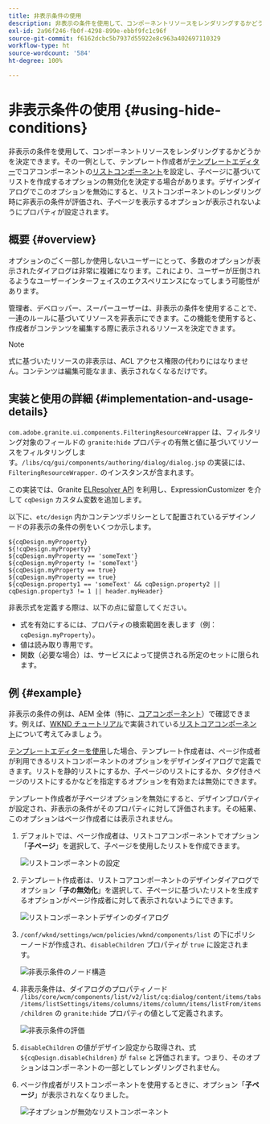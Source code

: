```yaml
---
title: 非表示条件の使用
description: 非表示の条件を使用して、コンポーネントリソースをレンダリングするかどうかを決定できます。
exl-id: 2a96f246-fb0f-4298-899e-ebbf9fc1c96f
source-git-commit: f6162dcbc5b7937d55922e8c963a402697110329
workflow-type: ht
source-wordcount: '584'
ht-degree: 100%

---
```


# 非表示条件の使用 {#using-hide-conditions}

非表示の条件を使用して、コンポーネントリソースをレンダリングするかどうかを決定できます。その一例として、テンプレート作成者が[テンプレートエディター](/help/sites-cloud/authoring/sites-console/templates.md)でコアコンポーネントの[リストコンポーネント](https://experienceleague.adobe.com/docs/experience-manager-core-components/using/components/list.html?lang=ja)を設定し、子ページに基づいてリストを作成するオプションの無効化を決定する場合があります。デザインダイアログでこのオプションを無効にすると、リストコンポーネントのレンダリング時に非表示の条件が評価され、子ページを表示するオプションが表示されないようにプロパティが設定されます。

## 概要 {#overview}

オプションのごく一部しか使用しないユーザーにとって、多数のオプションが表示されたダイアログは非常に複雑になります。これにより、ユーザーが圧倒されるようなユーザーインターフェイスのエクスペリエンスになってしまう可能性があります。

管理者、デベロッパー、スーパーユーザーは、非表示の条件を使用することで、一連のルールに基づいてリソースを非表示にできます。この機能を使用すると、作成者がコンテンツを編集する際に表示されるリソースを決定できます。

>[!NOTE]
>
>式に基づいたリソースの非表示は、ACL アクセス権限の代わりにはなりません。コンテンツは編集可能なまま、表示されなくなるだけです。

## 実装と使用の詳細 {#implementation-and-usage-details}

`com.adobe.granite.ui.components.FilteringResourceWrapper` は、フィルタリング対象のフィールドの `granite:hide` プロパティの有無と値に基づいてリソースをフィルタリングします。`/libs/cq/gui/components/authoring/dialog/dialog.jsp` の実装には、`FilteringResourceWrapper.` のインスタンスが含まれます。

この実装では、Granite [ELResolver API](https://helpx.adobe.com/jp/experience-manager/6-5/sites/developing/using/reference-materials/granite-ui/api/jcr_root/libs/granite/ui/docs/server/el.html) を利用し、ExpressionCustomizer を介して `cqDesign` カスタム変数を追加します。

以下に、`etc/design` 内かコンテンツポリシーとして配置されているデザインノードの非表示の条件の例をいくつか示します。

```
${cqDesign.myProperty}
${!cqDesign.myProperty}
${cqDesign.myProperty == 'someText'}
${cqDesign.myProperty != 'someText'}
${cqDesign.myProperty == true}
${cqDesign.myProperty == true}
${cqDesign.property1 == 'someText' && cqDesign.property2 || cqDesign.property3 != 1 || header.myHeader}
```

非表示式を定義する際は、以下の点に留意してください。

* 式を有効にするには、プロパティの検索範囲を表します（例：`cqDesign.myProperty`）。
* 値は読み取り専用です。
* 関数（必要な場合）は、サービスによって提供される所定のセットに限られます。

## 例 {#example}

非表示の条件の例は、AEM 全体（特に、[コアコンポーネント](https://experienceleague.adobe.com/docs/experience-manager-core-components/using/introduction.html?lang=ja)）で確認できます。例えば、[WKND チュートリアル](/help/implementing/developing/introduction/develop-wknd-tutorial.md)で実装されている[リストコアコンポーネント](https://experienceleague.adobe.com/docs/experience-manager-core-components/using/components/list.html?lang=ja)について考えてみましょう。

[テンプレートエディターを使用](/help/sites-cloud/authoring/sites-console/templates.md)した場合、テンプレート作成者は、ページ作成者が利用できるリストコンポーネントのオプションをデザインダイアログで定義できます。リストを静的リストにするか、子ページのリストにするか、タグ付きページのリストにするかなどを指定するオプションを有効または無効にできます。

テンプレート作成者が子ページオプションを無効にすると、デザインプロパティが設定され、非表示の条件がそのプロパティに対して評価されます。その結果、このオプションはページ作成者には表示されません。

1. デフォルトでは、ページ作成者は、リストコアコンポーネントでオプション「**子ページ**」を選択して、子ページを使用したリストを作成できます。

   ![リストコンポーネントの設定](assets/hide-conditions-list-settings.png)

1. テンプレート作成者は、リストコアコンポーネントのデザインダイアログでオプション「**子の無効化**」を選択して、子ページに基づいたリストを生成するオプションがページ作成者に対して表示されないようにできます。

   ![リストコンポーネントデザインのダイアログ](assets/hide-conditions-list-design.png)

1. `/conf/wknd/settings/wcm/policies/wknd/components/list` の下にポリシーノードが作成され、`disableChildren` プロパティが `true` に設定されます。

   ![非表示条件のノード構造](assets/hide-conditions-node-structure.png)

1. 非表示条件は、ダイアログのプロパティノード `/libs/core/wcm/components/list/v2/list/cq:dialog/content/items/tabs/items/listSettings/items/columns/items/column/items/listFrom/items/children` の `granite:hide` プロパティの値として定義されます。

   ![非表示条件の評価](assets/hide-conditions-evaluation.png)

1. `disableChildren` の値がデザイン設定から取得され、式 `${cqDesign.disableChildren}` が `false` と評価されます。つまり、そのオプションはコンポーネントの一部としてレンダリングされません。

1. ページ作成者がリストコンポーネントを使用するときに、オプション「**子ページ**」が表示されなくなりました。

   ![子オプションが無効なリストコンポーネント](assets/hide-conditions-child-disabled.png)
